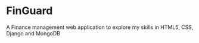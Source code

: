 # FinGuard
A Finance management web application to explore my skills in HTML5, CSS, Django and MongoDB
